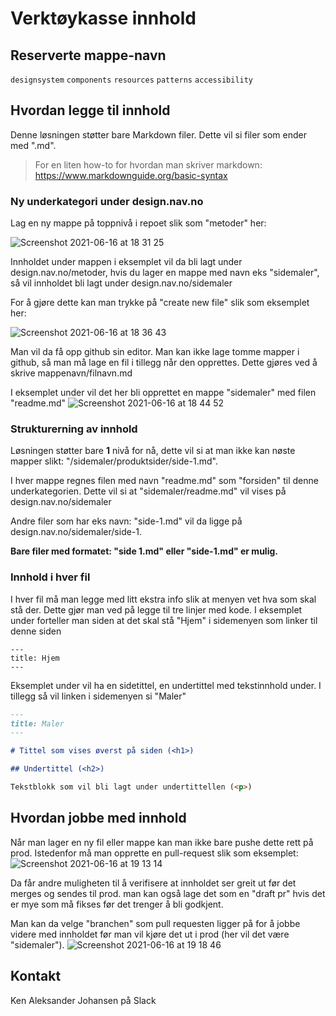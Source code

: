 # Verktøykasse innhold

## Reserverte mappe-navn
`designsystem`
`components`
`resources`
`patterns`
`accessibility`

## Hvordan legge til innhold

Denne løsningen støtter bare Markdown filer. Dette vil si filer som ender med ".md".
> For en liten how-to for hvordan man skriver markdown: https://www.markdownguide.org/basic-syntax

### Ny underkategori under design.nav.no

Lag en ny mappe på toppnivå i repoet slik som "metoder" her:

![Screenshot 2021-06-16 at 18 31 25](https://user-images.githubusercontent.com/26967723/122258357-3f467180-ced1-11eb-9916-233500efd849.png)


Innholdet under mappen i eksemplet vil da bli lagt under design.nav.no/metoder,
hvis du lager en mappe med navn eks "sidemaler", så vil innholdet bli lagt under design.nav.no/sidemaler 

For å gjøre dette kan man trykke på "create new file" slik som eksemplet her: 


![Screenshot 2021-06-16 at 18 36 43](https://user-images.githubusercontent.com/26967723/122259361-65204600-ced2-11eb-912f-0d601f611f4b.png)


Man vil da få opp github sin editor. Man kan ikke lage tomme mapper i github, så man må lage en fil i tillegg når den opprettes.
Dette gjøres ved å skrive mappenavn/filnavn.md

I eksemplet under vil det her bli opprettet en mappe "sidemaler" med filen "readme.md"
![Screenshot 2021-06-16 at 18 44 52](https://user-images.githubusercontent.com/26967723/122259906-f68fb800-ced2-11eb-9026-452d734d3f71.png)


### Strukturerning av innhold

Løsningen støtter bare **1** nivå for nå, dette vil si at man ikke kan nøste mapper slikt: "/sidemaler/produktsider/side-1.md".

I hver mappe regnes filen med navn "readme.md" som "forsiden" til denne underkategorien. Dette vil si at "sidemaler/readme.md" vil vises på design.nav.no/sidemaler

Andre filer som har eks navn: "side-1.md" vil da ligge på design.nav.no/sidemaler/side-1. 

**Bare filer med formatet: "side 1.md" eller "side-1.md" er mulig.**

### Innhold i hver fil

I hver fil må man legge med litt ekstra info slik at menyen vet hva som skal stå der. Dette gjør man ved på legge til tre linjer med kode.
I eksemplet under forteller man siden at det skal stå "Hjem" i sidemenyen som linker til denne siden
```
---
title: Hjem
---
```

Eksemplet under vil ha en sidetittel, en undertittel med tekstinnhold under. I tillegg så vil linken i sidemenyen si "Maler"

```markdown
---
title: Maler
---

# Tittel som vises øverst på siden (<h1>)

## Undertittel (<h2>)

Tekstblokk som vil bli lagt under undertittellen (<p>)
```

## Hvordan jobbe med innhold

Når man lager en ny fil eller mappe kan man ikke bare pushe dette rett på prod. Istedenfor må man opprette en pull-request slik som eksemplet: 
![Screenshot 2021-06-16 at 19 13 14](https://user-images.githubusercontent.com/26967723/122263797-1f19b100-ced7-11eb-9a4e-25b3aa37c277.png)

Da får andre muligheten til å verifisere at innholdet ser greit ut før det merges og sendes til prod. man kan også lage det som en "draft pr" hvis det er mye som må fikses før det trenger å bli godkjent.

Man kan da velge "branchen" som pull requesten ligger på for å jobbe videre med innholdet før man vil kjøre det ut i prod (her vil det være "sidemaler").
![Screenshot 2021-06-16 at 19 18 46](https://user-images.githubusercontent.com/26967723/122264596-ff36bd00-ced7-11eb-9e2b-7242f4114fd7.png)




## Kontakt

Ken Aleksander Johansen på Slack
